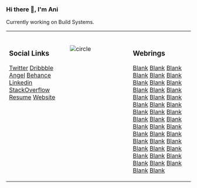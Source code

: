 ### Hi there 👋, I'm Ani


Currently working on Build Systems.

<table><tr><td valign="top" width="33%"><br>


### Social Links
[Twitter](https://twitter.com/bskrani)
[Dribbble](https://dribbble.com/pandevim)
[Angel](https://angel.co/pandevim)
[Behance](https://www.behance.net/pandevim)
[Linkedin](https://www.linkedin.com/in/pandevim)
[StackOverflow](https://stackoverflow.com/users/8240271/aniruddha-pandeym)
[Resume](https://docs.google.com/document/d/1HrKAXePsgqeXldzw6m9XfXRD2oMqKShUpv2wL7kHNL0/edit?usp=sharing)
[Website](https://pandevim.github.io)

</td><td valign="top" width="34%"><br>
  
![circle](https://user-images.githubusercontent.com/31156696/87568364-2c388980-c6e3-11ea-899e-5d1e60100598.gif)

</td><td valign="top" width="33%"><br>

### Webrings
[Blank]()
[Blank]()
[Blank]()
[Blank]()
[Blank]()
[Blank]()
[Blank]()
[Blank]()
[Blank]()
[Blank]()
[Blank]()
[Blank]()
[Blank]()
[Blank]()
[Blank]()
[Blank]()
[Blank]()
[Blank]()
[Blank]()
[Blank]()
[Blank]()
[Blank]()
[Blank]()
[Blank]()
[Blank]()
[Blank]()
[Blank]()
[Blank]()
[Blank]()
[Blank]()
[Blank]()
[Blank]()
[Blank]()
[Blank]()
[Blank]()
[Blank]()
[Blank]()
[Blank]()
[Blank]()
[Blank]()
[Blank]()
[Blank]()
[Blank]()
[Blank]()

</td></tr></table>

